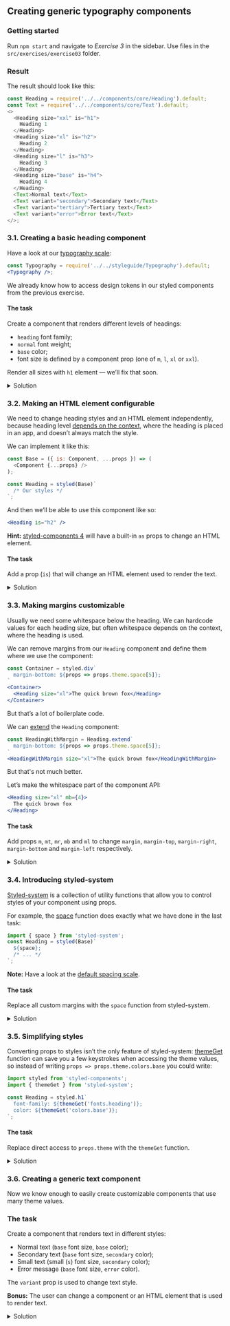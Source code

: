 ## Creating generic typography components

### Getting started

Run `npm start` and navigate to _Exercise 3_ in the sidebar. Use files in the `src/exercises/exercise03` folder.

### Result

The result should look like this:

```js noeditor
const Heading = require('../../components/core/Heading').default;
const Text = require('../../components/core/Text').default;
<>
  <Heading size="xxl" is="h1">
    Heading 1
  </Heading>
  <Heading size="xl" is="h2">
    Heading 2
  </Heading>
  <Heading size="l" is="h3">
    Heading 3
  </Heading>
  <Heading size="base" is="h4">
    Heading 4
  </Heading>
  <Text>Normal text</Text>
  <Text variant="secondary">Secondary text</Text>
  <Text variant="tertiary">Tertiary text</Text>
  <Text variant="error">Error text</Text>
</>;
```

### 3.1. Creating a basic heading component

Have a look at our [typography scale](https://component-driven.github.io/component-driven-development/styleguide/#typography):

```jsx noeditor
const Typography = require('../../styleguide/Typography').default;
<Typography />;
```

We already know how to access design tokens in our styled components from the previous exercise.

#### The task

Create a component that renders different levels of headings:

- `heading` font family;
- `normal` font weight;
- `base` color;
- font size is defined by a component prop (one of `m`, `l`, `xl` or `xxl`).

Render all sizes with `h1` element — we’ll fix that soon.

<details>
 <summary>Solution</summary>

```js static
import styled from 'styled-components';

const Heading = styled.h1`
  margin: 0;
  line-height: 1.2;
  font-weight: normal;
  font-family: ${props => props.theme.fonts.heading};
  font-size: ${props => props.theme.fontSizes[props.size]};
  color: ${props => props.theme.colors.base};
`;

/** @component */
export default Heading;
```

</details>

### 3.2. Making an HTML element configurable

We need to change heading styles and an HTML element independently, because heading level [depends on the context](https://medium.com/@Heydon/managing-heading-levels-in-design-systems-18be9a746fa3), where the heading is placed in an app, and doesn’t always match the style.

We can implement it like this:

```js static
const Base = ({ is: Component, ...props }) => (
  <Component {...props} />
);

const Heading = styled(Base)`
  /* Our styles */
`;
```

And then we’ll be able to use this component like so:

```jsx static
<Heading is="h2" />
```

**Hint:** [styled-components 4](https://medium.com/styled-components/announcing-styled-components-v4-better-faster-stronger-3fe1aba1a112) will have a built-in `as` props to change an HTML element.

#### The task

Add a prop (`is`) that will change an HTML element used to render the text.

<details>
 <summary>Solution</summary>

```js static
import React from 'react';
import styled from 'styled-components';

const Base = ({ is: Component, ...props }) => (
  <Component {...props} />
);

const Heading = styled(Base)`
  margin: 0;
  line-height: 1.2;
  font-weight: normal;
  font-family: ${props => props.theme.fonts.heading};
  font-size: ${props => props.theme.fontSizes[props.size]};
  color: ${props => props.theme.colors.base};
`;

Heading.propTypes = {
  /** Custom component or HTML tag */
  is: PropTypes.oneOfType([PropTypes.element, PropTypes.string]),
  size: PropTypes.oneOf(['xxl', 'xl', 'l', 'm']),
  children: PropTypes.node
};

Heading.defaultProps = {
  is: 'h1',
  size: 'xxl'
};

/** @component */
export default Heading;
```

</details>

### 3.3. Making margins customizable

Usually we need some whitespace below the heading. We can hardcode values for each heading size, but often whitespace depends on the context, where the heading is used.

We can remove margins from our `Heading` component and define them where we use the component:

```jsx static
const Container = styled.div`
  margin-bottom: ${props => props.theme.space[5]};
`
<Container>
  <Heading size="xl">The quick brown fox</Heading>
</Container>
```

But that’s a lot of boilerplate code.

We can [extend](https://www.styled-components.com/docs/basics#extending-styles) the `Heading` component:

```jsx static
const HeadingWithMargin = Heading.extend`
  margin-bottom: ${props => props.theme.space[5]};
`
<HeadingWithMargin size="xl">The quick brown fox</HeadingWithMargin>
```

But that's not much better.

Let’s make the whitespace part of the component API:

```jsx static
<Heading size="xl" mb={4}>
  The quick brown fox
</Heading>
```

#### The task

Add props `m`, `mt`, `mr`, `mb` and `ml` to change `margin`, `margin-top`, `margin-right`, `margin-bottom` and `margin-left` respectively.

<details>
 <summary>Solution</summary>

```js static
import styled from 'styled-components';

const Base = ({ is: Component, ...props }) => (
  <Component {...props} />
);

const Heading = styled(Base)`
  margin: ${props => props.theme.space[props.m]};
  margin-top: ${props => props.theme.space[props.mt]};
  margin-right: ${props => props.theme.space[props.mr]};
  margin-bottom: ${props => props.theme.space[props.mb]};
  margin-left: ${props => props.theme.space[props.ml]};
  line-height: 1.2;
  font-weight: normal;
  font-family: ${props => props.theme.fonts.heading};
  font-size: ${props => props.theme.fontSizes[props.size]};
  color: ${props => props.theme.colors.base};
`;

Heading.defaultProps = {
  m: 0,
  is: 'h1',
  size: 'xxl'
};

/** @component */
export default Heading;
```

</details>

### 3.4. Introducing styled-system

[Styled-system](http://jxnblk.com/styled-system/) is a collection of utility functions that allow you to control styles of your component using props.

For example, the [space](http://jxnblk.com/styled-system/api#space) function does exactly what we have done in the last task:

```js static
import { space } from 'styled-system';
const Heading = styled(Base)`
  ${space};
  /* ... */
`;
```

**Note:** Have a look at the [default spacing scale](https://jxnblk.com/styled-system/api#space-1).

#### The task

Replace all custom margins with the `space` function from styled-system.

<details>
 <summary>Solution</summary>

```js static
import styled from 'styled-components';
import { space } from 'styled-system';

const Base = ({ is: Component, ...props }) => (
  <Component {...props} />
);

const Heading = styled(Base)`
  ${space};
  /* Other styles */
`;

/** @component */
export default Heading;
```

</details>

### 3.5. Simplifying styles

Converting props to styles isn’t the only feature of styled-system: [themeGet](http://jxnblk.com/styled-system/api#themeget) function can save you a few keystrokes when accessing the theme values, so instead of writing `props => props.theme.colors.base` you could write:

```js static
import styled from 'styled-components';
import { themeGet } from 'styled-system';

const Heading = styled.h1`
  font-family: ${themeGet('fonts.heading')};
  color: ${themeGet('colors.base')};
`;
```

#### The task

Replace direct access to `props.theme` with the `themeGet` function.

<details>
 <summary>Solution</summary>

```js static
import styled from 'styled-components';
import { space, themeGet } from 'styled-system';

const Heading = styled(Base)`
  ${space};
  font-family: ${themeGet('fonts.heading')};
  font-size: ${props => themeGet(`fontSizes.${props.size}`)};
  color: ${themeGet('colors.base')};
  /* Other styles */
`;

/** @component */
export default Heading;
```

</details>

### 3.6. Creating a generic text component

Now we know enough to easily create customizable components that use many theme values.

### The task

Create a component that renders text in different styles:

- Normal text (`base` font size, `base` color);
- Secondary text (`base` font size, `secondary` color);
- Small text (small (`s`) font size, `secondary` color);
- Error message (`base` font size, `error` color).

The `variant` prop is used to change text style.

**Bonus:** The user can change a component or an HTML element that is used to render text.

<details>
 <summary>Solution</summary>

```jsx static
import React from 'react';
import styled from 'styled-components';
import { themeGet } from 'styled-system';

const Base = ({ is: Component, ...props }) => (
  <Component {...props} />
);

const getFontSize = variant =>
  ({
    base: 'm',
    secondary: 'm',
    tertiary: 's',
    error: 'm'
  }[variant]);
const getColor = variant =>
  ({
    base: 'base',
    secondary: 'secondary',
    tertiary: 'secondary',
    error: 'error'
  }[variant]);

const Text = styled(Base)`
  margin: 0;
  line-height: ${themeGet('lineHeights.base')};
  font-family: ${themeGet('fonts.base')};
  font-size: ${props =>
    props.theme.fontSizes[getFontSize(props.variant)]};
  color: ${props => props.theme.colors[getColor(props.variant)]};
`;

Text.propTypes = {
  /** Custom component or HTML tag */
  is: PropTypes.oneOfType([PropTypes.element, PropTypes.string]),
  /** Variation */
  variant: PropTypes.oneOf([
    'base',
    'secondary',
    'tertiary',
    'error'
  ]),
  children: PropTypes.node
};

Text.defaultProps = {
  is: 'p',
  variant: 'base'
};

/** @component */
export default Text;
```

</details>
